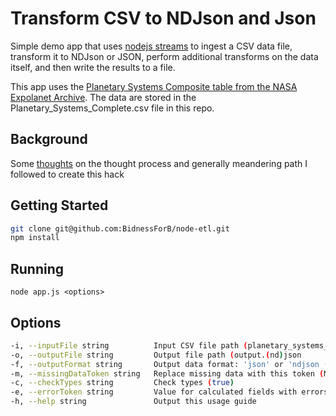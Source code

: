 # Transform CSV to NDJson and Json

Simple demo app that uses [nodejs streams](https://nodejs.org/api/stream.html) to ingest a CSV data file, transform it to NDJson or JSON, perform additional transforms on the data itself, and then write the results to a file.  

This app uses the [Planetary Systems Composite table from the NASA Expolanet Archive](https://exoplanetarchive.ipac.caltech.edu/cgi-bin/TblView/nph-tblView?app=ExoTbls&config=PSCompPars).  The data are stored in the Planetary_Systems_Complete.csv file in this repo.  

## Background

Some [thoughts](https://github.com/BidnessForB/node-etl/blob/main/how-we-got-here.md) on the thought process and generally meandering path I followed to create this hack

## Getting Started
```bash
git clone git@github.com:BidnessForB/node-etl.git
npm install
```
## Running
`node app.js <options>`

## Options
```bash
-i, --inputFile string          Input CSV file path (planetary_systems_complete.csv)              
-o, --outputFile string         Output file path (output.(nd)json             
-f, --outputFormat string       Output data format: 'json' or 'ndjson (default)'.       
-m, --missingDataToken string   Replace missing data with this token (MISSING).         
-c, --checkTypes string         Check types (true)
-e, --errorToken string         Value for calculated fields with errors (ERROR)
-h, --help string               Output this usage guide    
``````

